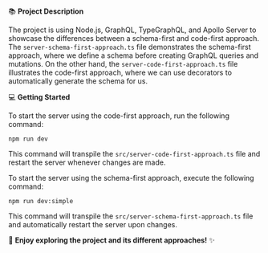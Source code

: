 📚 **Project Description**

The project is using Node.js, GraphQL, TypeGraphQL, and Apollo Server to showcase the differences between a schema-first and code-first approach. The `server-schema-first-approach.ts` file demonstrates the schema-first approach, where we define a schema before creating GraphQL queries and mutations. On the other hand, the `server-code-first-approach.ts` file illustrates the code-first approach, where we can use decorators to automatically generate the schema for us.

💻 **Getting Started**

To start the server using the code-first approach, run the following command:

```
npm run dev
```

This command will transpile the `src/server-code-first-approach.ts` file and restart the server whenever changes are made.

To start the server using the schema-first approach, execute the following command:

```
npm run dev:simple
```

This command will transpile the `src/server-schema-first-approach.ts` file and automatically restart the server upon changes.

🚀 **Enjoy exploring the project and its different approaches!** ✨